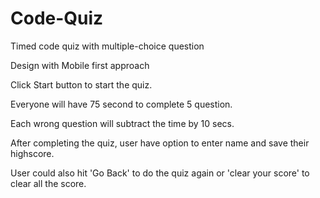 # Code-Quiz
Timed code quiz with multiple-choice question

Design with Mobile first approach

Click Start button to start the quiz.

Everyone will have 75 second to complete 5 question.

Each wrong question will subtract the time by 10 secs.

After completing the quiz, user have option to enter name and save their highscore.

User could also hit 'Go Back' to do the quiz again or 'clear your score' to clear all the score.
